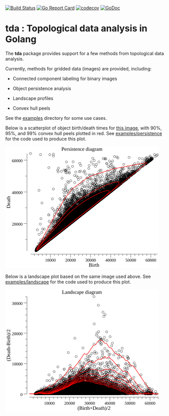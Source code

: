 [![Build Status](https://travis-ci.com/kshedden/tda.svg?branch=master)](https://travis-ci.com/kshedden/tda)
[![Go Report Card](https://goreportcard.com/badge/github.com/kshedden/tda)](https://goreportcard.com/report/github.com/kshedden/tda)
[![codecov](https://codecov.io/gh/kshedden/tda/branch/master/graph/badge.svg)](https://codecov.io/gh/kshedden/tda)
[![GoDoc](https://godoc.org/github.com/kshedden/tda?status.png)](https://godoc.org/github.com/kshedden/tda)

tda : Topological data analysis in Golang
=========================================

The __tda__ package provides support for a few methods from topological data analysis.

Currently, methods for gridded data (images) are provided, including:

* Connected component labeling for binary images

* Object persistence analysis

* Landscape profiles

* Convex hull peels

See the [examples](http://github.com/kshedden/tda/tree/master/examples) directory for some use cases.

Below is a scatterplot of object birth/death times for
[this image](examples/images/HeLa_cells_stained_with_antibody_to_actin_(green)_,_vimentin_(red)_and_DNA_(blue).jpg),
with 90%, 95%, and 99% convex hull
peels plotted in red.  See
[examples/persistence](http://github.com/kshedden/tda/tree/master/examples/persistence)
for the code used to produce this plot.

![Image of persistence diagram](https://github.com/kshedden/tda/blob/master/examples/persistence/persistence.png)

Below is a landscape plot based on the same image used above.
See [examples/landscape](http://github.com/kshedden/tda/tree/master/examples/landscape)
for the code used to produce this plot.

![Image of landscape diagram](https://github.com/kshedden/tda/blob/master/examples/landscape/landscape.png)
